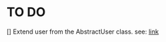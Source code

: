 # TO DO
[] Extend user from the AbstractUser class. see: [link](https://dontrepeatyourself.org/post/django-custom-user-model-extending-abstractuser/)